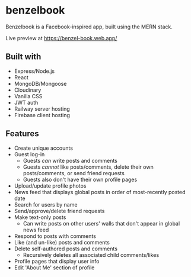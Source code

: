 # benzelbook
Benzelbook is a Facebook-inspired app, built using the MERN stack.

Live preview at https://benzel-book.web.app/

## Built with
* Express/Node.js
* React
* MongoDB/Mongoose
* Cloudinary
* Vanilla CSS
* JWT auth
* Railway server hosting
* Firebase client hosting

## Features
* Create unique accounts
* Guest log-in
  - Guests *can* write posts and comments
  - Guests *cannot* like posts/comments, delete their own posts/comments, or send friend requests
  - Guests also don't have their own profile pages
* Upload/update profile photos
* News feed that displays global posts in order of most-recently posted date
* Search for users by name
* Send/approve/delete friend requests
* Make text-only posts
  - Can write posts on other users' walls that don't appear in global news feed
* Respond to posts with comments
* Like (and un-like) posts and comments
* Delete self-authored posts and comments
  - Recursively deletes all associated child comments/likes
* Profile pages that display user info
* Edit 'About Me' section of profile
